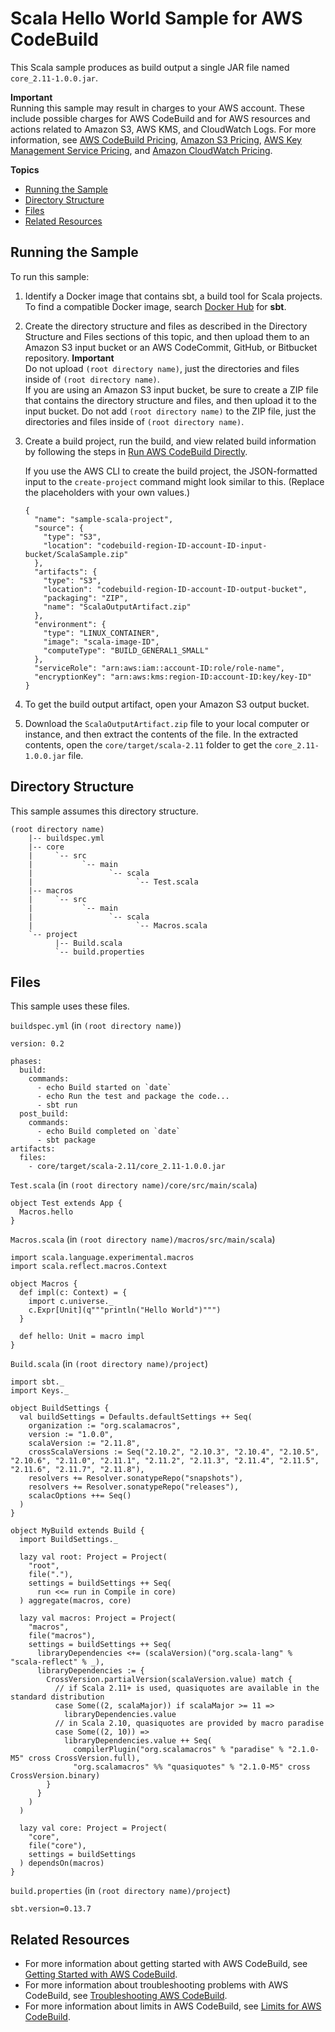 # Scala Hello World Sample for AWS CodeBuild<a name="sample-scala-hw"></a>

This Scala sample produces as build output a single JAR file named `core_2.11-1.0.0.jar`\.

**Important**  
Running this sample may result in charges to your AWS account\. These include possible charges for AWS CodeBuild and for AWS resources and actions related to Amazon S3, AWS KMS, and CloudWatch Logs\. For more information, see [AWS CodeBuild Pricing](http://aws.amazon.com/codebuild/pricing), [Amazon S3 Pricing](http://aws.amazon.com/s3/pricing), [AWS Key Management Service Pricing](http://aws.amazon.com/kms/pricing), and [Amazon CloudWatch Pricing](http://aws.amazon.com/cloudwatch/pricing)\.

**Topics**
+ [Running the Sample](#sample-scala-hw-running)
+ [Directory Structure](#sample-scala-hw-dir)
+ [Files](#sample-scala-hw-files)
+ [Related Resources](#w3ab1b9c50c37c15)

## Running the Sample<a name="sample-scala-hw-running"></a>

To run this sample:

1. Identify a Docker image that contains sbt, a build tool for Scala projects\. To find a compatible Docker image, search [Docker Hub](https://hub.docker.com) for **sbt**\.

1. Create the directory structure and files as described in the Directory Structure and Files sections of this topic, and then upload them to an Amazon S3 input bucket or an AWS CodeCommit, GitHub, or Bitbucket repository\. 
**Important**  
Do not upload `(root directory name)`, just the directories and files inside of `(root directory name)`\.   
If you are using an Amazon S3 input bucket, be sure to create a ZIP file that contains the directory structure and files, and then upload it to the input bucket\. Do not add `(root directory name)` to the ZIP file, just the directories and files inside of `(root directory name)`\.

1. Create a build project, run the build, and view related build information by following the steps in [Run AWS CodeBuild Directly](how-to-run.md)\.

   If you use the AWS CLI to create the build project, the JSON\-formatted input to the `create-project` command might look similar to this\. \(Replace the placeholders with your own values\.\)

   ```
   {
     "name": "sample-scala-project",
     "source": {
       "type": "S3",
       "location": "codebuild-region-ID-account-ID-input-bucket/ScalaSample.zip"
     },
     "artifacts": {
       "type": "S3",
       "location": "codebuild-region-ID-account-ID-output-bucket",
       "packaging": "ZIP",
       "name": "ScalaOutputArtifact.zip"
     },
     "environment": {
       "type": "LINUX_CONTAINER",
       "image": "scala-image-ID",
       "computeType": "BUILD_GENERAL1_SMALL"
     },
     "serviceRole": "arn:aws:iam::account-ID:role/role-name",
     "encryptionKey": "arn:aws:kms:region-ID:account-ID:key/key-ID"
   }
   ```

1. To get the build output artifact, open your Amazon S3 output bucket\.

1. Download the `ScalaOutputArtifact.zip` file to your local computer or instance, and then extract the contents of the file\. In the extracted contents, open the `core/target/scala-2.11` folder to get the `core_2.11-1.0.0.jar` file\. 

## Directory Structure<a name="sample-scala-hw-dir"></a>

This sample assumes this directory structure\.

```
(root directory name)
    |-- buildspec.yml
    |-- core
    |     `-- src
    |           `-- main
    |                 `-- scala
    |                       `-- Test.scala
    |-- macros
    |     `-- src
    |           `-- main
    |                 `-- scala
    |                       `-- Macros.scala
    `-- project
          |-- Build.scala
          `-- build.properties
```

## Files<a name="sample-scala-hw-files"></a>

This sample uses these files\.

`buildspec.yml` \(in `(root directory name)`\)

```
version: 0.2

phases:
  build:
    commands:
      - echo Build started on `date`
      - echo Run the test and package the code...
      - sbt run       
  post_build:
    commands:
      - echo Build completed on `date`
      - sbt package
artifacts:
  files:
    - core/target/scala-2.11/core_2.11-1.0.0.jar
```

`Test.scala` \(in `(root directory name)/core/src/main/scala`\)

```
object Test extends App {
  Macros.hello
}
```

`Macros.scala` \(in `(root directory name)/macros/src/main/scala`\)

```
import scala.language.experimental.macros
import scala.reflect.macros.Context

object Macros {
  def impl(c: Context) = {
    import c.universe._
    c.Expr[Unit](q"""println("Hello World")""")
  }

  def hello: Unit = macro impl
}
```

`Build.scala` \(in `(root directory name)/project`\)

```
import sbt._
import Keys._

object BuildSettings {
  val buildSettings = Defaults.defaultSettings ++ Seq(
    organization := "org.scalamacros",
    version := "1.0.0",
    scalaVersion := "2.11.8",
    crossScalaVersions := Seq("2.10.2", "2.10.3", "2.10.4", "2.10.5", "2.10.6", "2.11.0", "2.11.1", "2.11.2", "2.11.3", "2.11.4", "2.11.5", "2.11.6", "2.11.7", "2.11.8"),
    resolvers += Resolver.sonatypeRepo("snapshots"),
    resolvers += Resolver.sonatypeRepo("releases"),
    scalacOptions ++= Seq()
  )
}

object MyBuild extends Build {
  import BuildSettings._

  lazy val root: Project = Project(
    "root",
    file("."),
    settings = buildSettings ++ Seq(
      run <<= run in Compile in core)
  ) aggregate(macros, core)

  lazy val macros: Project = Project(
    "macros",
    file("macros"),
    settings = buildSettings ++ Seq(
      libraryDependencies <+= (scalaVersion)("org.scala-lang" % "scala-reflect" % _),
      libraryDependencies := {
        CrossVersion.partialVersion(scalaVersion.value) match {
          // if Scala 2.11+ is used, quasiquotes are available in the standard distribution
          case Some((2, scalaMajor)) if scalaMajor >= 11 =>
            libraryDependencies.value
          // in Scala 2.10, quasiquotes are provided by macro paradise
          case Some((2, 10)) =>
            libraryDependencies.value ++ Seq(
              compilerPlugin("org.scalamacros" % "paradise" % "2.1.0-M5" cross CrossVersion.full),
              "org.scalamacros" %% "quasiquotes" % "2.1.0-M5" cross CrossVersion.binary)
        }
      }
    )
  )

  lazy val core: Project = Project(
    "core",
    file("core"),
    settings = buildSettings
  ) dependsOn(macros)
}
```

`build.properties` \(in `(root directory name)/project`\)

```
sbt.version=0.13.7
```

## Related Resources<a name="w3ab1b9c50c37c15"></a>
+ For more information about getting started with AWS CodeBuild, see [Getting Started with AWS CodeBuild](getting-started.md)\.
+ For more information about troubleshooting problems with AWS CodeBuild, see [Troubleshooting AWS CodeBuild](troubleshooting.md)\.
+ For more information about limits in AWS CodeBuild, see [Limits for AWS CodeBuild](limits.md)\.